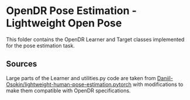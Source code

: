 # OpenDR Pose Estimation - Lightweight Open Pose

This folder contains the OpenDR Learner and Target classes implemented for the pose estimation task. 

## Sources

Large parts of the Learner and utilities.py code are taken from [Daniil-Osokin/lightweight-human-pose-estimation.pytorch](
https://github.com/Daniil-Osokin/lightweight-human-pose-estimation.pytorch) with modifications to make them compatible 
with OpenDR specifications.
